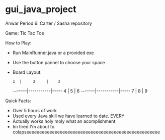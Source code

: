 # gui_java_project

Anwar Period 6: Carter / Sasha repository

Game: Tic Tac Toe

How to Play:

- Run MainRunner.java or a provided exe
- Use the button pannel to choose your space
- Board Layout:

      1  |     2     |    3
  -------|-----------|-----
      4  |     5     |    6
  -------|-----------|-----
      7  |     8     |    9
  
Quick Facts:

- Over 5 hours of work
- Used every Java skill we have learned to date. EVERY
- Actually works holy moly what an acomplishment
- Im tired I'm about to colapseeeeeeeeeeeeeeeeeeeeeeeeeeeeeeeeeeeeeeeeeeeeeeeeeeee
